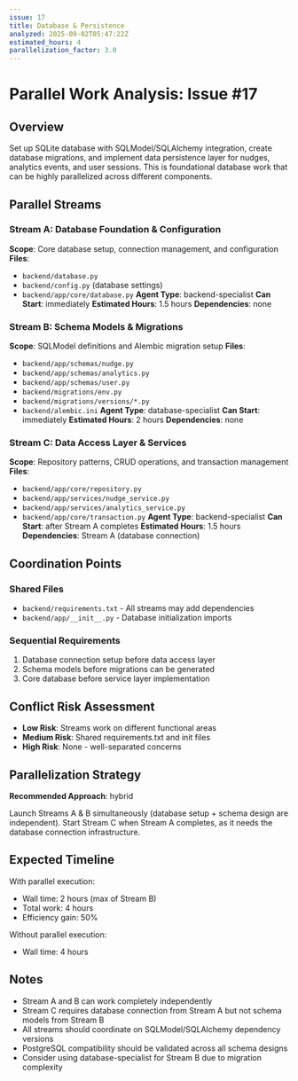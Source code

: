 ```yaml
---
issue: 17
title: Database & Persistence
analyzed: 2025-09-02T05:47:22Z
estimated_hours: 4
parallelization_factor: 3.0
---
```


# Parallel Work Analysis: Issue #17

## Overview
Set up SQLite database with SQLModel/SQLAlchemy integration, create database migrations, and implement data persistence layer for nudges, analytics events, and user sessions. This is foundational database work that can be highly parallelized across different components.

## Parallel Streams

### Stream A: Database Foundation & Configuration
**Scope**: Core database setup, connection management, and configuration
**Files**:
- `backend/database.py`
- `backend/config.py` (database settings)
- `backend/app/core/database.py`
**Agent Type**: backend-specialist
**Can Start**: immediately
**Estimated Hours**: 1.5 hours
**Dependencies**: none

### Stream B: Schema Models & Migrations
**Scope**: SQLModel definitions and Alembic migration setup
**Files**:
- `backend/app/schemas/nudge.py`
- `backend/app/schemas/analytics.py`
- `backend/app/schemas/user.py`
- `backend/migrations/env.py`
- `backend/migrations/versions/*.py`
- `backend/alembic.ini`
**Agent Type**: database-specialist
**Can Start**: immediately
**Estimated Hours**: 2 hours
**Dependencies**: none

### Stream C: Data Access Layer & Services
**Scope**: Repository patterns, CRUD operations, and transaction management
**Files**:
- `backend/app/core/repository.py`
- `backend/app/services/nudge_service.py`
- `backend/app/services/analytics_service.py`
- `backend/app/core/transaction.py`
**Agent Type**: backend-specialist
**Can Start**: after Stream A completes
**Estimated Hours**: 1.5 hours
**Dependencies**: Stream A (database connection)

## Coordination Points

### Shared Files
- `backend/requirements.txt` - All streams may add dependencies
- `backend/app/__init__.py` - Database initialization imports

### Sequential Requirements
1. Database connection setup before data access layer
2. Schema models before migrations can be generated
3. Core database before service layer implementation

## Conflict Risk Assessment
- **Low Risk**: Streams work on different functional areas
- **Medium Risk**: Shared requirements.txt and init files
- **High Risk**: None - well-separated concerns

## Parallelization Strategy

**Recommended Approach**: hybrid

Launch Streams A & B simultaneously (database setup + schema design are independent). Start Stream C when Stream A completes, as it needs the database connection infrastructure.

## Expected Timeline

With parallel execution:
- Wall time: 2 hours (max of Stream B)
- Total work: 4 hours
- Efficiency gain: 50%

Without parallel execution:
- Wall time: 4 hours

## Notes
- Stream A and B can work completely independently
- Stream C requires database connection from Stream A but not schema models from Stream B
- All streams should coordinate on SQLModel/SQLAlchemy dependency versions
- PostgreSQL compatibility should be validated across all schema designs
- Consider using database-specialist for Stream B due to migration complexity
